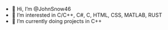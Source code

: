 - 👋 Hi, I’m @JohnSnow46
- 👀 I’m interested in C/C++, C#, C, HTML, CSS, MATLAB, RUST
- 🌱 I’m currently doing projects in C++

<!---
JohnSnow46/JohnSnow46 is a ✨ special ✨ repository because its `README.md` (this file) appears on your GitHub profile.
You can click the Preview link to take a look at your changes.
--->
